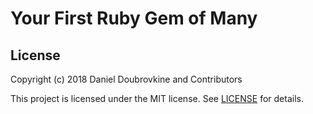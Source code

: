 # Your First Ruby Gem of Many

## License

Copyright (c) 2018 Daniel Doubrovkine and Contributors

This project is licensed under the MIT license. See [LICENSE](LICENSE.md) for details.
